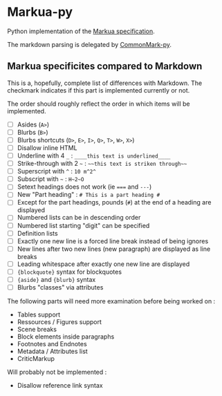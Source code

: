 # Markua-py

Python implementation of the [Markua specification](http://markua.com/).

The markdown parsing is delegated by [CommonMark-py](https://github.com/rtfd/CommonMark-py).

## Markua specificites compared to Markdown

This is a, hopefully, complete list of differences with Markdown. The checkmark indicates if this part is implemented currently or not.

The order should roughly reflect the order in which items will be implemented.

- [ ] Asides (`A>`)
- [ ] Blurbs (`B>`)
- [ ] Blurbs shortcuts (`D>`, `E>`, `I>`, `Q>`, `T>`, `W>`, `X>`) 
- [ ] Disallow inline HTML
- [ ] Underline with 4 `_` : `____this text is underlined____`
- [ ] Strike-through with 2 `~` : `~~this text is striken through~~`
- [ ] Superscript with `^` : `10 m^2^`
- [ ] Subscript with `~` : `H~2~O`
- [ ] Setext headings does not work (ie `===` and `---`)
- [ ] New "Part heading" : `# This is a part heading #`
- [ ] Except for the part headings, pounds (`#`) at the end of a heading are displayed
- [ ] Numbered lists can be in descending order
- [ ] Numbered list starting "digit" can be specified
- [ ] Definition lists
- [ ] Exactly one new line is a forced line break instead of being ignores
- [ ] New lines after two new lines (new paragraph) are displayed as line breaks
- [ ] Leading whitespace after exactly one new line are displayed
- [ ] `{blockquote}` syntax for blockquotes
- [ ] `{aside}` and `{blurb}` syntax
- [ ] Blurbs "classes" via attributes

The following parts will need more examination before being worked on :

- Tables support
- Ressources / Figures support
- Scene breaks
- Block elements inside paragraphs
- Footnotes and Endnotes
- Metadata / Attributes list
- CriticMarkup

Will probably not be implemented :

- Disallow reference link syntax